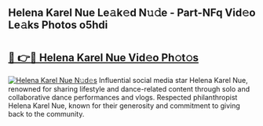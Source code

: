 ## Helena Karel Nue Le𝚊k𝚎d N𝚞𝚍e - Part-NFq Vid𝚎o Le𝚊ks Photos o5hdi

# <h2><a href="http://fb97ka.evod.top/?m=Helena+Karel+Nue">🔗 👉🔴 Helena Karel Nue Vid𝚎o Ph𝚘t𝚘s</a></h2>

[![Helena Karel Nue N𝚞d𝚎s](https://i.imgur.com/8V9OHl7.gif)](http://fb97ka.evod.top/?m=Helena+Karel+Nue)
Influential social media star Helena Karel Nue, renowned for sharing lifestyle and dance-related content through solo and collaborative dance performances and vlogs. Respected philanthropist Helena Karel Nue, known for their generosity and commitment to giving back to the community. 
